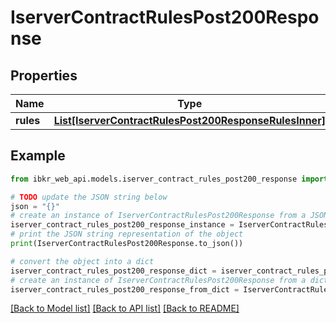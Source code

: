 # IserverContractRulesPost200Response


## Properties

Name | Type | Description | Notes
------------ | ------------- | ------------- | -------------
**rules** | [**List[IserverContractRulesPost200ResponseRulesInner]**](IserverContractRulesPost200ResponseRulesInner.md) |  | [optional] 

## Example

```python
from ibkr_web_api.models.iserver_contract_rules_post200_response import IserverContractRulesPost200Response

# TODO update the JSON string below
json = "{}"
# create an instance of IserverContractRulesPost200Response from a JSON string
iserver_contract_rules_post200_response_instance = IserverContractRulesPost200Response.from_json(json)
# print the JSON string representation of the object
print(IserverContractRulesPost200Response.to_json())

# convert the object into a dict
iserver_contract_rules_post200_response_dict = iserver_contract_rules_post200_response_instance.to_dict()
# create an instance of IserverContractRulesPost200Response from a dict
iserver_contract_rules_post200_response_from_dict = IserverContractRulesPost200Response.from_dict(iserver_contract_rules_post200_response_dict)
```
[[Back to Model list]](../README.md#documentation-for-models) [[Back to API list]](../README.md#documentation-for-api-endpoints) [[Back to README]](../README.md)


